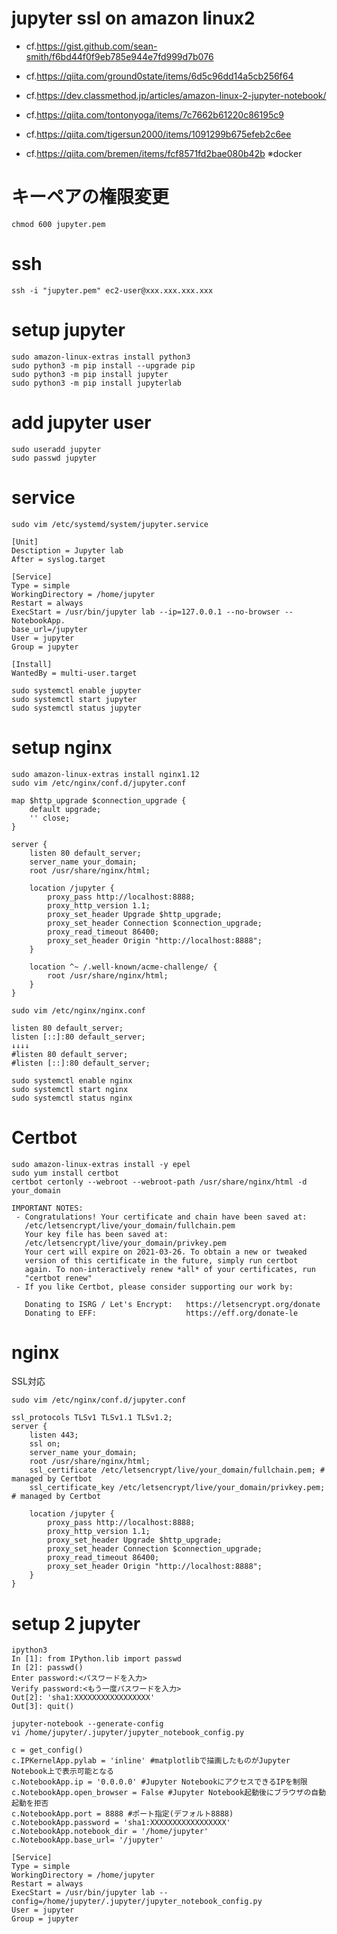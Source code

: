 # jupyter ssl on amazon linux2
- cf.https://gist.github.com/sean-smith/f6bd44f0f9eb785e944e7fd999d7b076
- cf.https://qiita.com/ground0state/items/6d5c96dd14a5cb256f64
- cf.https://dev.classmethod.jp/articles/amazon-linux-2-jupyter-notebook/
- cf.https://qiita.com/tontonyoga/items/7c7662b61220c86195c9
- cf.https://qiita.com/tigersun2000/items/1091299b675efeb2c6ee

- cf.https://qiita.com/bremen/items/fcf8571fd2bae080b42b
※docker

# キーペアの権限変更
```
chmod 600 jupyter.pem
```

# ssh
```
ssh -i "jupyter.pem" ec2-user@xxx.xxx.xxx.xxx
```

# setup jupyter
```
sudo amazon-linux-extras install python3
sudo python3 -m pip install --upgrade pip
sudo python3 -m pip install jupyter
sudo python3 -m pip install jupyterlab
```

# add jupyter user
```
sudo useradd jupyter
sudo passwd jupyter
```

# service
```
sudo vim /etc/systemd/system/jupyter.service
```

```
[Unit]
Desctiption = Jupyter lab
After = syslog.target

[Service]
Type = simple
WorkingDirectory = /home/jupyter
Restart = always
ExecStart = /usr/bin/jupyter lab --ip=127.0.0.1 --no-browser --NotebookApp.
base_url=/jupyter
User = jupyter
Group = jupyter

[Install]
WantedBy = multi-user.target
```

```
sudo systemctl enable jupyter
sudo systemctl start jupyter
sudo systemctl status jupyter
```

# setup nginx
```
sudo amazon-linux-extras install nginx1.12
sudo vim /etc/nginx/conf.d/jupyter.conf
```

```
map $http_upgrade $connection_upgrade {
    default upgrade;
    '' close;
}

server {
    listen 80 default_server;
    server_name your_domain;
    root /usr/share/nginx/html;

    location /jupyter {
        proxy_pass http://localhost:8888;
        proxy_http_version 1.1;
        proxy_set_header Upgrade $http_upgrade;
        proxy_set_header Connection $connection_upgrade;
        proxy_read_timeout 86400;
        proxy_set_header Origin "http://localhost:8888";
    }

    location ^~ /.well-known/acme-challenge/ {
        root /usr/share/nginx/html;
    }
}
```

```
sudo vim /etc/nginx/nginx.conf
```

```
listen 80 default_server;
listen [::]:80 default_server;
↓↓↓↓
#listen 80 default_server;
#listen [::]:80 default_server;
```

```
sudo systemctl enable nginx
sudo systemctl start nginx
sudo systemctl status nginx
```

# Certbot
```
sudo amazon-linux-extras install -y epel
sudo yum install certbot
certbot certonly --webroot --webroot-path /usr/share/nginx/html -d your_domain
```

```
IMPORTANT NOTES:
 - Congratulations! Your certificate and chain have been saved at:
   /etc/letsencrypt/live/your_domain/fullchain.pem
   Your key file has been saved at:
   /etc/letsencrypt/live/your_domain/privkey.pem
   Your cert will expire on 2021-03-26. To obtain a new or tweaked
   version of this certificate in the future, simply run certbot
   again. To non-interactively renew *all* of your certificates, run
   "certbot renew"
 - If you like Certbot, please consider supporting our work by:

   Donating to ISRG / Let's Encrypt:   https://letsencrypt.org/donate
   Donating to EFF:                    https://eff.org/donate-le
```

# nginx
SSL対応

```
sudo vim /etc/nginx/conf.d/jupyter.conf
```

```
ssl_protocols TLSv1 TLSv1.1 TLSv1.2;
server {
    listen 443;
    ssl on;
    server_name your_domain;
    root /usr/share/nginx/html;
    ssl_certificate /etc/letsencrypt/live/your_domain/fullchain.pem; # managed by Certbot
    ssl_certificate_key /etc/letsencrypt/live/your_domain/privkey.pem; # managed by Certbot

    location /jupyter {
        proxy_pass http://localhost:8888;
        proxy_http_version 1.1;
        proxy_set_header Upgrade $http_upgrade;
        proxy_set_header Connection $connection_upgrade;
        proxy_read_timeout 86400;
        proxy_set_header Origin "http://localhost:8888";
    }
}
```

# setup 2 jupyter 
```
ipython3
In [1]: from IPython.lib import passwd
In [2]: passwd()
Enter password:<パスワードを入力>
Verify password:<もう一度パスワードを入力>
Out[2]: 'sha1:XXXXXXXXXXXXXXXXX'
Out[3]: quit()
```

```
jupyter-notebook --generate-config
vi /home/jupyter/.jupyter/jupyter_notebook_config.py
```

```
c = get_config()
c.IPKernelApp.pylab = 'inline' #matplotlibで描画したものがJupyter Notebook上で表示可能となる
c.NotebookApp.ip = '0.0.0.0' #Jupyter NotebookにアクセスできるIPを制限
c.NotebookApp.open_browser = False #Jupyter Notebook起動後にブラウザの自動起動を拒否
c.NotebookApp.port = 8888 #ポート指定(デフォルト8888)
c.NotebookApp.password = 'sha1:XXXXXXXXXXXXXXXXX'
c.NotebookApp.notebook_dir = '/home/jupyter'
c.NotebookApp.base_url= '/jupyter'

[Service]
Type = simple
WorkingDirectory = /home/jupyter
Restart = always
ExecStart = /usr/bin/jupyter lab --config=/home/jupyter/.jupyter/jupyter_notebook_config.py
User = jupyter
Group = jupyter
```
